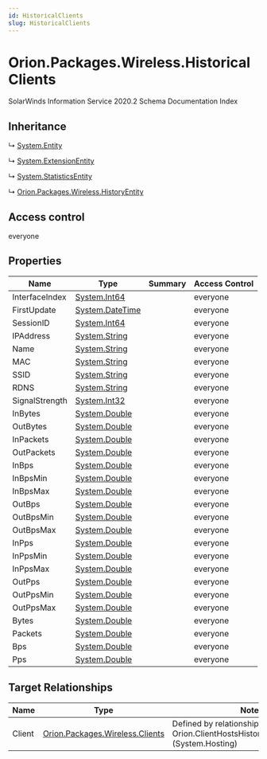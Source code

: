 ```yaml
---
id: HistoricalClients
slug: HistoricalClients
---
```


# Orion.Packages.Wireless.HistoricalClients

SolarWinds Information Service 2020.2 Schema Documentation Index

## Inheritance

↳ [System.Entity](./../System/Entity)

↳ [System.ExtensionEntity](./../System/ExtensionEntity)

↳ [System.StatisticsEntity](./../System/StatisticsEntity)

↳ [Orion.Packages.Wireless.HistoryEntity](./../Orion.Packages.Wireless/HistoryEntity)

## Access control

everyone

## Properties

| Name | Type | Summary | Access Control |
| ------ | ------ | ------ | ------ |
| InterfaceIndex | [System.Int64](https://docs.microsoft.com/en-us/dotnet/api/system.int64) |  | everyone |
| FirstUpdate | [System.DateTime](https://docs.microsoft.com/en-us/dotnet/api/system.datetime) |  | everyone |
| SessionID | [System.Int64](https://docs.microsoft.com/en-us/dotnet/api/system.int64) |  | everyone |
| IPAddress | [System.String](https://docs.microsoft.com/en-us/dotnet/api/system.string) |  | everyone |
| Name | [System.String](https://docs.microsoft.com/en-us/dotnet/api/system.string) |  | everyone |
| MAC | [System.String](https://docs.microsoft.com/en-us/dotnet/api/system.string) |  | everyone |
| SSID | [System.String](https://docs.microsoft.com/en-us/dotnet/api/system.string) |  | everyone |
| RDNS | [System.String](https://docs.microsoft.com/en-us/dotnet/api/system.string) |  | everyone |
| SignalStrength | [System.Int32](https://docs.microsoft.com/en-us/dotnet/api/system.int32) |  | everyone |
| InBytes | [System.Double](https://docs.microsoft.com/en-us/dotnet/api/system.double) |  | everyone |
| OutBytes | [System.Double](https://docs.microsoft.com/en-us/dotnet/api/system.double) |  | everyone |
| InPackets | [System.Double](https://docs.microsoft.com/en-us/dotnet/api/system.double) |  | everyone |
| OutPackets | [System.Double](https://docs.microsoft.com/en-us/dotnet/api/system.double) |  | everyone |
| InBps | [System.Double](https://docs.microsoft.com/en-us/dotnet/api/system.double) |  | everyone |
| InBpsMin | [System.Double](https://docs.microsoft.com/en-us/dotnet/api/system.double) |  | everyone |
| InBpsMax | [System.Double](https://docs.microsoft.com/en-us/dotnet/api/system.double) |  | everyone |
| OutBps | [System.Double](https://docs.microsoft.com/en-us/dotnet/api/system.double) |  | everyone |
| OutBpsMin | [System.Double](https://docs.microsoft.com/en-us/dotnet/api/system.double) |  | everyone |
| OutBpsMax | [System.Double](https://docs.microsoft.com/en-us/dotnet/api/system.double) |  | everyone |
| InPps | [System.Double](https://docs.microsoft.com/en-us/dotnet/api/system.double) |  | everyone |
| InPpsMin | [System.Double](https://docs.microsoft.com/en-us/dotnet/api/system.double) |  | everyone |
| InPpsMax | [System.Double](https://docs.microsoft.com/en-us/dotnet/api/system.double) |  | everyone |
| OutPps | [System.Double](https://docs.microsoft.com/en-us/dotnet/api/system.double) |  | everyone |
| OutPpsMin | [System.Double](https://docs.microsoft.com/en-us/dotnet/api/system.double) |  | everyone |
| OutPpsMax | [System.Double](https://docs.microsoft.com/en-us/dotnet/api/system.double) |  | everyone |
| Bytes | [System.Double](https://docs.microsoft.com/en-us/dotnet/api/system.double) |  | everyone |
| Packets | [System.Double](https://docs.microsoft.com/en-us/dotnet/api/system.double) |  | everyone |
| Bps | [System.Double](https://docs.microsoft.com/en-us/dotnet/api/system.double) |  | everyone |
| Pps | [System.Double](https://docs.microsoft.com/en-us/dotnet/api/system.double) |  | everyone |

## Target Relationships

| Name | Type | Notes |
| ------ | ------ | ------ |
| Client | [Orion.Packages.Wireless.Clients](./../Orion.Packages.Wireless/Clients) | Defined by relationship Orion.ClientHostsHistoricalWirelessClients (System.Hosting) |

